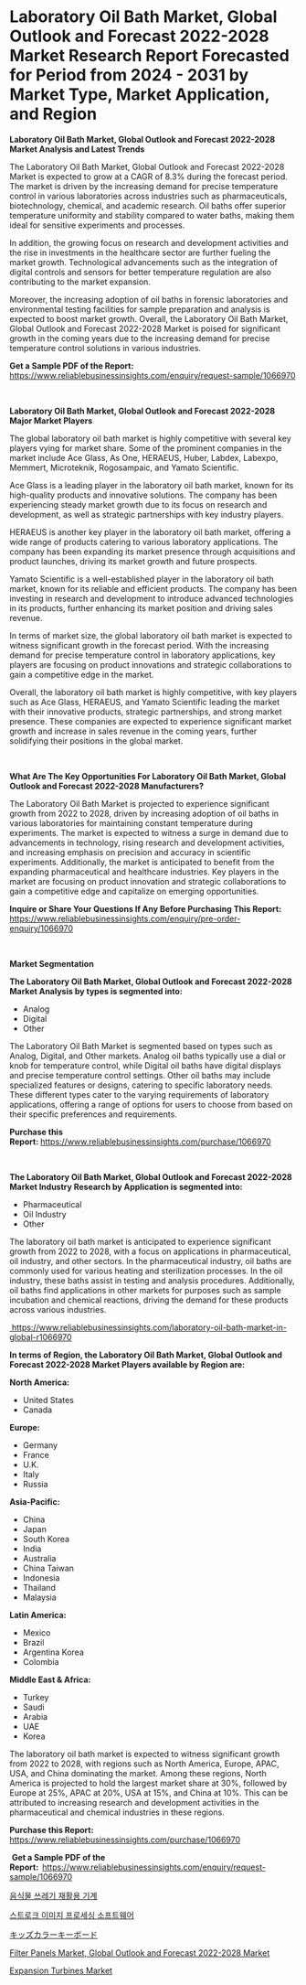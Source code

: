 <p><h1>Laboratory Oil Bath Market, Global Outlook and Forecast 2022-2028 Market Research Report Forecasted for Period from 2024 -  2031 by Market Type, Market Application, and Region</h1></p><p><strong>Laboratory Oil Bath Market, Global Outlook and Forecast 2022-2028 Market Analysis and Latest Trends</strong></p>
<p><p>The Laboratory Oil Bath Market, Global Outlook and Forecast 2022-2028 Market is expected to grow at a CAGR of 8.3% during the forecast period. The market is driven by the increasing demand for precise temperature control in various laboratories across industries such as pharmaceuticals, biotechnology, chemical, and academic research. Oil baths offer superior temperature uniformity and stability compared to water baths, making them ideal for sensitive experiments and processes.</p><p>In addition, the growing focus on research and development activities and the rise in investments in the healthcare sector are further fueling the market growth. Technological advancements such as the integration of digital controls and sensors for better temperature regulation are also contributing to the market expansion.</p><p>Moreover, the increasing adoption of oil baths in forensic laboratories and environmental testing facilities for sample preparation and analysis is expected to boost market growth. Overall, the Laboratory Oil Bath Market, Global Outlook and Forecast 2022-2028 Market is poised for significant growth in the coming years due to the increasing demand for precise temperature control solutions in various industries.</p></p>
<p><strong>Get a Sample PDF of the Report:&nbsp;</strong> <a href="https://www.reliablebusinessinsights.com/enquiry/request-sample/1066970">https://www.reliablebusinessinsights.com/enquiry/request-sample/1066970</a></p>
<p>&nbsp;</p>
<p><strong>Laboratory Oil Bath Market, Global Outlook and Forecast 2022-2028 Major Market Players</strong></p>
<p><p>The global laboratory oil bath market is highly competitive with several key players vying for market share. Some of the prominent companies in the market include Ace Glass, As One, HERAEUS, Huber, Labdex, Labexpo, Memmert, Microteknik, Rogosampaic, and Yamato Scientific.</p><p>Ace Glass is a leading player in the laboratory oil bath market, known for its high-quality products and innovative solutions. The company has been experiencing steady market growth due to its focus on research and development, as well as strategic partnerships with key industry players.</p><p>HERAEUS is another key player in the laboratory oil bath market, offering a wide range of products catering to various laboratory applications. The company has been expanding its market presence through acquisitions and product launches, driving its market growth and future prospects.</p><p>Yamato Scientific is a well-established player in the laboratory oil bath market, known for its reliable and efficient products. The company has been investing in research and development to introduce advanced technologies in its products, further enhancing its market position and driving sales revenue.</p><p>In terms of market size, the global laboratory oil bath market is expected to witness significant growth in the forecast period. With the increasing demand for precise temperature control in laboratory applications, key players are focusing on product innovations and strategic collaborations to gain a competitive edge in the market.</p><p>Overall, the laboratory oil bath market is highly competitive, with key players such as Ace Glass, HERAEUS, and Yamato Scientific leading the market with their innovative products, strategic partnerships, and strong market presence. These companies are expected to experience significant market growth and increase in sales revenue in the coming years, further solidifying their positions in the global market.</p></p>
<p>&nbsp;</p>
<p><strong>What Are The Key Opportunities For Laboratory Oil Bath Market, Global Outlook and Forecast 2022-2028 Manufacturers?</strong></p>
<p><p>The Laboratory Oil Bath Market is projected to experience significant growth from 2022 to 2028, driven by increasing adoption of oil baths in various laboratories for maintaining constant temperature during experiments. The market is expected to witness a surge in demand due to advancements in technology, rising research and development activities, and increasing emphasis on precision and accuracy in scientific experiments. Additionally, the market is anticipated to benefit from the expanding pharmaceutical and healthcare industries. Key players in the market are focusing on product innovation and strategic collaborations to gain a competitive edge and capitalize on emerging opportunities.</p></p>
<p><strong>Inquire or Share Your Questions If Any Before Purchasing This Report:</strong> <a href="https://www.reliablebusinessinsights.com/enquiry/pre-order-enquiry/1066970">https://www.reliablebusinessinsights.com/enquiry/pre-order-enquiry/1066970</a></p>
<p>&nbsp;</p>
<p><strong>Market Segmentation</strong></p>
<p><strong>The Laboratory Oil Bath Market, Global Outlook and Forecast 2022-2028 Market Analysis by types is segmented into:</strong></p>
<p><ul><li>Analog</li><li>Digital</li><li>Other</li></ul></p>
<p><p>The Laboratory Oil Bath Market is segmented based on types such as Analog, Digital, and Other markets. Analog oil baths typically use a dial or knob for temperature control, while Digital oil baths have digital displays and precise temperature control settings. Other oil baths may include specialized features or designs, catering to specific laboratory needs. These different types cater to the varying requirements of laboratory applications, offering a range of options for users to choose from based on their specific preferences and requirements.</p></p>
<p><strong>Purchase this Report:&nbsp;</strong><a href="https://www.reliablebusinessinsights.com/purchase/1066970">https://www.reliablebusinessinsights.com/purchase/1066970</a></p>
<p>&nbsp;</p>
<p><strong>The Laboratory Oil Bath Market, Global Outlook and Forecast 2022-2028 Market Industry Research by Application is segmented into:</strong></p>
<p><ul><li>Pharmaceutical</li><li>Oil Industry</li><li>Other</li></ul></p>
<p><p>The laboratory oil bath market is anticipated to experience significant growth from 2022 to 2028, with a focus on applications in pharmaceutical, oil industry, and other sectors. In the pharmaceutical industry, oil baths are commonly used for various heating and sterilization processes. In the oil industry, these baths assist in testing and analysis procedures. Additionally, oil baths find applications in other markets for purposes such as sample incubation and chemical reactions, driving the demand for these products across various industries.</p></p>
<p><a href="https://www.reliablebusinessinsights.com/laboratory-oil-bath-market-in-global-r1066970">&nbsp;https://www.reliablebusinessinsights.com/laboratory-oil-bath-market-in-global-r1066970</a></p>
<p><strong>In terms of Region, the Laboratory Oil Bath Market, Global Outlook and Forecast 2022-2028 Market Players available by Region are:</strong></p>
<p>
    <p> <strong> North America: </strong>
        <ul>
            <li>United States</li>
            <li>Canada</li>
        </ul>
        </p> 
    <p> <strong> Europe: </strong>
        <ul>
            <li>Germany</li>
            <li>France</li>
            <li>U.K.</li>
            <li>Italy</li>
            <li>Russia</li>
        </ul>
        </p> 
    <p> <strong> Asia-Pacific: </strong>
        <ul>
            <li>China</li>
            <li>Japan</li>
            <li>South Korea</li>
            <li>India</li>
            <li>Australia</li>
            <li>China Taiwan</li>
            <li>Indonesia</li>
            <li>Thailand</li>
            <li>Malaysia</li>
        </ul>
        </p> 
    <p> <strong> Latin America: </strong>
        <ul>
            <li>Mexico</li>
            <li>Brazil</li>
            <li>Argentina Korea</li>
            <li>Colombia</li>
        </ul>
        </p> 
    <p> <strong> Middle East & Africa: </strong>
        <ul>
            <li>Turkey</li>
            <li>Saudi</li>
            <li>Arabia</li>
            <li>UAE</li>
            <li>Korea</li>
        </ul>
    </p>
    </p>
<p><p>The laboratory oil bath market is expected to witness significant growth from 2022 to 2028, with regions such as North America, Europe, APAC, USA, and China dominating the market. Among these regions, North America is projected to hold the largest market share at 30%, followed by Europe at 25%, APAC at 20%, USA at 15%, and China at 10%. This can be attributed to increasing research and development activities in the pharmaceutical and chemical industries in these regions.</p></p>
<p><strong>Purchase this Report: </strong><a href="https://www.reliablebusinessinsights.com/purchase/1066970">https://www.reliablebusinessinsights.com/purchase/1066970</a></p>
<p>&nbsp;<strong>Get a Sample PDF of the Report:&nbsp;&nbsp;</strong><a href="https://www.reliablebusinessinsights.com/enquiry/request-sample/1066970">https://www.reliablebusinessinsights.com/enquiry/request-sample/1066970</a></p>
<p><strong></strong></p>
<p><p><a href="https://github.com/fredrickeglers/Market-Research-Report-List-2/blob/main/985125779820.md">음식물 쓰레기 재활용 기계</a></p><p><a href="https://medium.com/@ieremiapadurariu20221/%EC%A2%8C%EB%87%8C-%EC%83%81%EC%83%81-%EC%86%8C%ED%94%84%ED%8A%B8%EC%9B%A8%EC%96%B4-%EC%8B%9C%EC%9E%A5-%EC%A1%B0%EC%82%AC-%EB%B3%B4%EA%B3%A0%EC%84%9C-%EA%B7%B8-%EC%97%AD%EC%82%AC-%EB%B0%8F-2024%EB%85%84%EB%B6%80%ED%84%B0-2031%EB%85%84%EA%B9%8C%EC%A7%80%EC%9D%98-%EC%98%88%EC%B8%A1%EC%9D%84-%EB%B2%88%EC%97%AD%ED%95%A9%EB%8B%88%EB%8B%A4-a80496772a3d">스트로크 이미지 프로세싱 소프트웨어</a></p><p><a href="https://github.com/JacksonWiza1924/Market-Research-Report-List-1/blob/main/376215486214.md">キッズカラーキーボード</a></p><p><a href="https://github.com/Sherrillcrooksxa8i18ucf2m/Market-Research-Report-List-2/blob/main/filter-panels-market-global-outlook-and-forecast-2022-2028-market.md">Filter Panels Market, Global Outlook and Forecast 2022-2028 Market</a></p><p><a href="https://www.linkedin.com/pulse/expansion-turbines-market-size-trends-complete-industry-overview-ebu9f">Expansion Turbines Market</a></p></p>